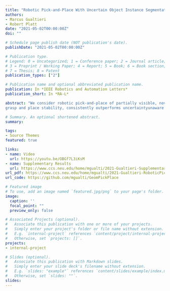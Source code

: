 ```yaml
---
title: "Robotic Pick-and-Place With Uncertain Object Instance Segmentation and Shape Completion"
authors:
- Marcus Gualtieri
- Robert Platt
date: "2021-05-02T00:00:00Z"
doi: ""

# Schedule page publish date (NOT publication's date).
publishDate: "2021-05-02T00:00:00Z"

# Publication type.
# Legend: 0 = Uncategorized; 1 = Conference paper; 2 = Journal article;
# 3 = Preprint / Working Paper; 4 = Report; 5 = Book; 6 = Book section;
# 7 = Thesis; 8 = Patent
publication_types: ["2"]

# Publication name and optional abbreviated publication name.
publication: In *IEEE Robotics and Automation Letters*
publication_short: In *RA-L*

abstract: "We consider robotic pick-and-place of partially visible, novel objects, where goal placements are non-trivial, e.g., tightly packed into a bin. One approach is (a) use object instance segmentation and shape completion to model the objects and (b) use a regrasp planner to decide grasps and places displacing the models to their goals. However, it is critical for the planner to account for uncertainty in the perceived models, as object geometries in unobserved areas are just guesses. We account for perceptual uncertainty by incorporating it into the regrasp planner’s cost function. We compare seven different costs. One of these, which uses neural networks to estimate probability of
grasp and place stability, consistently outperforms uncertaintyunaware costs and evaluates faster than Monte Carlo sampling. On a real robot, the proposed cost results in successfully packing objects tightly into a bin 7.8% more often versus the commonly used minimum-number-of-grasps cost."

# Summary. An optional shortened abstract.
summary: 

tags:
- Source Themes
featured: true

links:
- name: Video
  url: https://youtu.be/OBGf7L3iKsM
- name: Supplementary Results
  url: https://www.ccs.neu.edu/home/mgualti/2021-Gualtieri-SupplementaryResultsForRoboticPickAndPlaceWithUncertainObjectInstanceSegmentationAndShapeCompletion.pdf
url_pdf: https://www.ccs.neu.edu/home/mgualti/2021-Gualtieri-RoboticPickAndPlaceWithUncertainObjectInstanceSegmentationAndShapeCompletion.pdf
url_code: https://github.com/mgualti/GeomPickPlace

# Featured image
# To use, add an image named `featured.jpg/png` to your page's folder. 
image:
  caption: ''
  focal_point: ""
  preview_only: false

# Associated Projects (optional).
#   Associate this publication with one or more of your projects.
#   Simply enter your project's folder or file name without extension.
#   E.g. `internal-project` references `content/project/internal-project/index.md`.
#   Otherwise, set `projects: []`.
projects:
- internal-project

# Slides (optional).
#   Associate this publication with Markdown slides.
#   Simply enter your slide deck's filename without extension.
#   E.g. `slides: "example"` references `content/slides/example/index.md`.
#   Otherwise, set `slides: ""`.
slides:
---
```



<!-- Markdown & HTML begins here  -->

